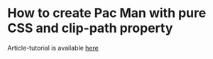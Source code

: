 # How to create Pac Man with pure CSS and clip-path property

Article-tutorial is available [here](https://css-tricks.com/pac-man-in-css/)
